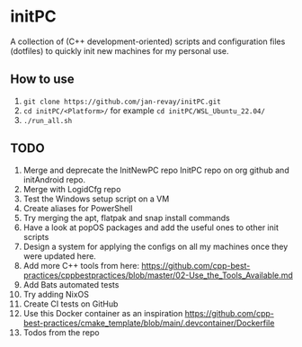 # initPC

A collection of (C++ development-oriented) scripts and configuration files (dotfiles) to quickly init new machines for my personal use.

## How to use

1. `git clone https://github.com/jan-revay/initPC.git`
2. `cd initPC/<Platform>/` for example `cd initPC/WSL_Ubuntu_22.04/`
3. `./run_all.sh`

## TODO

1. Merge and deprecate the InitNewPC repo InitPC repo on org github and initAndroid repo.
2. Merge with LogidCfg repo
3. Test the Windows setup script on a VM
4. Create aliases for PowerShell
5. Try merging the apt, flatpak and snap install commands
6. Have a look at popOS packages and add the useful ones to other init scripts
7. Design a system for applying the configs on all my machines once they
   were updated here.
8. Add more C++ tools from here: <https://github.com/cpp-best-practices/cppbestpractices/blob/master/02-Use_the_Tools_Available.md>
9. Add Bats automated tests
10. Try adding NixOS
11. Create CI tests on GitHub
12. Use this Docker container as an inspiration <https://github.com/cpp-best-practices/cmake_template/blob/main/.devcontainer/Dockerfile>
13. Todos from the repo
